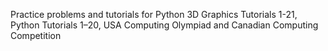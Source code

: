 Practice problems and tutorials for Python 3D Graphics Tutorials 1-21, Python Tutorials 1–20, USA Computing Olympiad and Canadian Computing Competition
